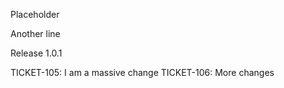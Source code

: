 Placeholder

Another line

Release 1.0.1

TICKET-105: I am a massive change
TICKET-106: More changes
